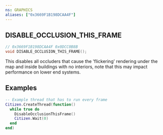 ```yaml
---
ns: GRAPHICS
aliases: ["0x3669F1B198DCAA4F"]
---
```

## DISABLE_OCCLUSION_THIS_FRAME

```c
// 0x3669F1B198DCAA4F 0x0DCC0B8B
void DISABLE_OCCLUSION_THIS_FRAME();

```

This disables all occluders that cause the 'flickering' rendering under the map and inside buildings with no interiors, note that this may impact performance on lower end systems.

## Examples
```lua
-- Example thread that has to run every frame
Citizen.CreateThread(function()
  while true do
    DisableOcclusionThisFrame()
    Citizen.Wait(0)
  end
end)
```
